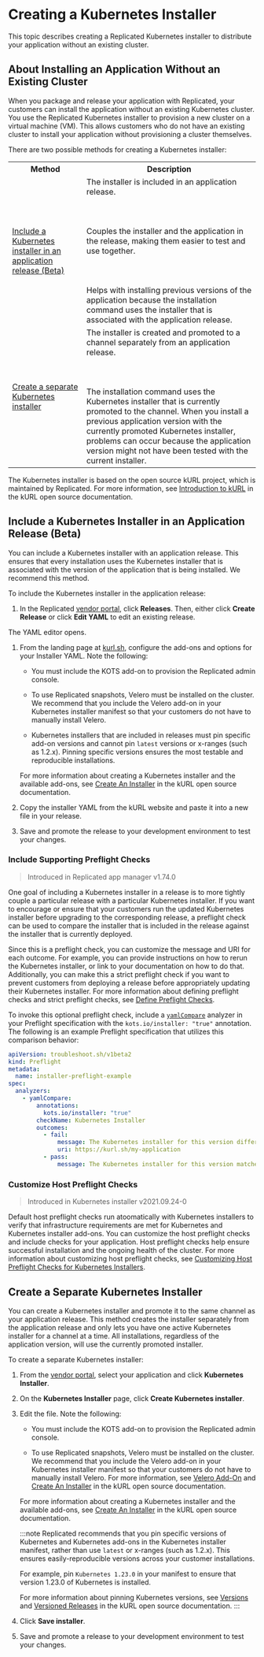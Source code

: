 # Creating a Kubernetes Installer

This topic describes creating a Replicated Kubernetes installer to distribute your application without an existing cluster.

## About Installing an Application Without an Existing Cluster

When you package and release your application with Replicated, your customers can
install the application without an existing Kubernetes cluster. You use the Replicated Kubernetes installer to provision a new cluster on a virtual machine (VM). This allows customers who do not have an existing cluster to install your application without provisioning a cluster themselves.

There are two possible methods for creating a Kubernetes installer:

<table>
  <tr>
    <th width="30%">Method</th>
    <th width="70%">Description</th>
  </tr>
  <tr>
    <td><a href="packaging-embedded-kubernetes#include-a-kubernetes-installer-in-an-application-release-beta">Include a Kubernetes installer in an application release (Beta)</a></td>
    <td>The installer is included in an application release. <br></br><br></br> Couples the installer and the application in the release, making them easier to test and use together. <br></br><br></br> Helps with installing previous versions of the application because the installation command uses the installer that is associated with the application release.</td>
  </tr>
  <tr>
    <td><a href="packaging-embedded-kubernetes#create-a-separate-kubernetes-installer">Create a separate Kubernetes installer</a></td>
    <td>The installer is created and promoted to a channel separately from an application release. <br></br><br></br> The installation command uses the Kubernetes installer that is currently promoted to the channel. When you install a previous application version with the currently promoted Kubernetes installer, problems can occur because the application version might not have been tested with the current installer.</td>
  </tr>
</table>

The Kubernetes installer is based on the open source kURL project, which is maintained
by Replicated. For more information, see [Introduction to kURL](https://kurl.sh/docs/introduction/)
in the kURL open source documentation.

## Include a Kubernetes Installer in an Application Release (Beta)

You can include a Kubernetes installer with an application release. This ensures that every installation uses the Kubernetes installer that is associated with the version of the application that is being installed. We recommend this method.

To include the Kubernetes installer in the application release:

1. In the Replicated [vendor portal](https://vendor.replicated.com), click **Releases**. Then, either click **Create Release** or click **Edit YAML** to edit an existing release.

  The YAML editor opens.

1. From the landing page at [kurl.sh](https://kurl.sh/), configure the add-ons and options for your Installer YAML. Note the following:

    - You must include the KOTS add-on to provision the Replicated admin console.

    - To use Replicated snapshots, Velero must be installed on the cluster. We recommend that you include the Velero add-on in your Kubernetes installer manifest so that your customers do not have to manually install Velero.

    - Kubernetes installers that are included in releases must pin specific add-on versions and cannot pin `latest` versions or x-ranges (such as 1.2.x). Pinning specific versions ensures the most testable and reproducible installations.

    For more information about creating a Kubernetes installer and the available add-ons, see [Create An Installer](https://kurl.sh/docs/create-installer/) in the kURL open source documentation.

1. Copy the installer YAML from the kURL website and paste it into a new file in your release.

1. Save and promote the release to your development environment to test your changes.

### Include Supporting Preflight Checks

> Introduced in Replicated app manager v1.74.0

One goal of including a Kubernetes installer in a release is to more tightly couple a particular release with a particular Kubernetes installer. If you want to encourage or ensure that your customers run the updated Kubernetes installer before upgrading to the corresponding release, a preflight check can be used to compare the installer that is included in the release against the installer that is currently deployed.

Since this is a preflight check, you can customize the message and URI for each outcome. For example, you can provide instructions on how to rerun the Kubernetes installer, or link to your documentation on how to do that. Additionally, you can make this a strict preflight check if you want to prevent customers from deploying a release before appropriately updating their Kubernetes installer. For more information about defining preflight checks and strict preflight checks, see [Define Preflight Checks](preflight-support-bundle).

To invoke this optional preflight check, include a [`yamlCompare`](https://troubleshoot.sh/docs/analyze/yaml-compare/) analyzer in your Preflight specification with the `kots.io/installer: "true"` annotation. The following is an example Preflight specification that utilizes this comparison behavior:

```yaml
apiVersion: troubleshoot.sh/v1beta2
kind: Preflight
metadata:
  name: installer-preflight-example
spec:
  analyzers:
    - yamlCompare:
        annotations:
          kots.io/installer: "true"
        checkName: Kubernetes Installer
        outcomes:
          - fail:
              message: The Kubernetes installer for this version differs from what you have installed. It is recommended that you run the updated Kubernetes installer before deploying this version.
              uri: https://kurl.sh/my-application
          - pass:
              message: The Kubernetes installer for this version matches what is currently installed.
```

### Customize Host Preflight Checks

> Introduced in Kubernetes installer v2021.09.24-0

Default host preflight checks run atoomatically with Kubernetes installers to verify that infrastructure requirements are met for Kubernetes and Kubernetes installer add-ons. You can customize the host preflight checks and include checks for your application. Host preflight checks help ensure successful installation and the ongoing health of the cluster. For more information about customizing host preflight checks, see [Customizing Host Preflight Checks for Kubernetes Installers](preflight-host-oredflights).


## Create a Separate Kubernetes Installer

You can create a Kubernetes installer and promote it to the same channel as your application release. This method creates the installer separately from the application release and only lets you have one active Kubernetes installer for a channel at a time. All installations, regardless of the application version, will use the currently promoted installer.

To create a separate Kubernetes installer:

1. From the [vendor portal](https://vendor.replicated.com), select your application and click **Kubernetes Installer**.

1. On the **Kubernetes Installer** page, click **Create Kubernetes installer**.

1. Edit the file. Note the following:

    - You must include the KOTS add-on to provision the Replicated admin console.

    - To use Replicated snapshots, Velero must be installed on the cluster. We recommend that you include the Velero add-on in your Kubernetes installer manifest so that your customers do not have to manually install Velero. For more information, see [Velero Add-On](https://kurl.sh/docs/add-ons/velero) and [Create An Installer](https://kurl.sh/docs/create-installer/) in the kURL open source documentation.

    For more information about creating a Kubernetes installer and the available add-ons, see [Create An Installer](https://kurl.sh/docs/create-installer/) in the kURL open source documentation.

    :::note
    Replicated recommends that you pin specific versions of Kubernetes and Kubernetes add-ons in the Kubernetes installer manifest, rather than use `latest` or x-ranges (such as 1.2.x). This ensures easily-reproducible versions across your customer installations.

    For example, pin `Kubernetes 1.23.0` in your manifest to ensure that version 1.23.0 of Kubernetes is installed.

    For more information about pinning Kubernetes versions, see [Versions](https://kurl.sh/docs/create-installer/#versions) and [Versioned Releases](https://kurl.sh/docs/install-with-kurl/#versioned-releases) in the kURL open source documentation.
    :::

1. Click **Save installer**.

1. Save and promote a release to your development environment to test your changes.
